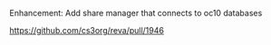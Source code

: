 Enhancement: Add share manager that connects to oc10 databases

https://github.com/cs3org/reva/pull/1946